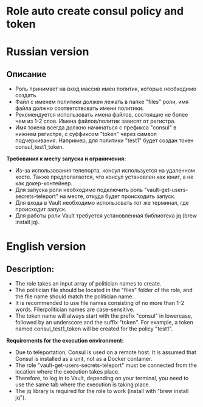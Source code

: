# Role auto create consul policy and token

# Russian version

## Описание

* Роль принимает на вход массив имен политик, которые необходимо создать.
* Файл с именем политики должен лежать в папке "files" роли, имя файла должно соответствовать имени политики.
* Рекомендуется использовать имена файлов, состоящие не более чем из 1-2 слов. Имена файлов/политик зависят от регистра.
* Имя токена всегда должно начинаться с префикса "consul" в нижнем регистре, с суффиксом "token" через символ подчеркивания. Например, для политики "test1" будет создан токен consul_test1_token.

**Требования к месту запуска и ограничения:**

* Из-за использования телепорта, консул используется на удаленном хосте. Также предполагается, что консул установлен как юнит, а не как докер-контейнер.
* Для запуска роли необходимо подключить роль "vault-get-users-secrets-teleport" на месте, откуда будет происходить запуск.
* Для входа в Vault необходимо использовать тот же терминал, где происходит запуск.
* Для работы роли Vault требуется установленная библиотека jq (brew install jq).

# English version

## Description:

* The role takes an input array of politician names to create.
* The politician file should be located in the "files" folder of the role, and the file name should match the politician name.
* It is recommended to use file names consisting of no more than 1-2 words. File/politician names are case-sensitive.
* The token name will always start with the prefix "consul" in lowercase, followed by an underscore and the suffix "token". For example, a token named consul_test1_token will be created for the policy "test1".

**Requirements for the execution environment:**

* Due to teleportation, Consul is used on a remote host. It is assumed that Consul is installed as a unit, not as a Docker container.
* The role "vault-get-users-secrets-teleport" must be connected from the location where the execution takes place.
* Therefore, to log in to Vault, depending on your terminal, you need to use the same tab where the execution is taking place.
* The jq library is required for the role to work (install with "brew install jq").